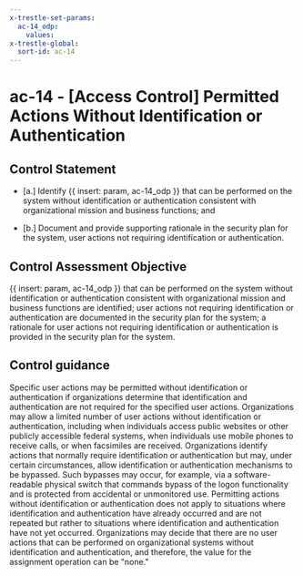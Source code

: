 ```yaml
---
x-trestle-set-params:
  ac-14_odp:
    values:
x-trestle-global:
  sort-id: ac-14
---
```


# ac-14 - \[Access Control\] Permitted Actions Without Identification or Authentication

## Control Statement

- \[a.\] Identify {{ insert: param, ac-14_odp }} that can be performed on the system without identification or authentication consistent with organizational mission and business functions; and

- \[b.\] Document and provide supporting rationale in the security plan for the system, user actions not requiring identification or authentication.

## Control Assessment Objective

{{ insert: param, ac-14_odp }} that can be performed on the system without identification or authentication consistent with organizational mission and business functions are identified;
user actions not requiring identification or authentication are documented in the security plan for the system;
a rationale for user actions not requiring identification or authentication is provided in the security plan for the system.

## Control guidance

Specific user actions may be permitted without identification or authentication if organizations determine that identification and authentication are not required for the specified user actions. Organizations may allow a limited number of user actions without identification or authentication, including when individuals access public websites or other publicly accessible federal systems, when individuals use mobile phones to receive calls, or when facsimiles are received. Organizations identify actions that normally require identification or authentication but may, under certain circumstances, allow identification or authentication mechanisms to be bypassed. Such bypasses may occur, for example, via a software-readable physical switch that commands bypass of the logon functionality and is protected from accidental or unmonitored use. Permitting actions without identification or authentication does not apply to situations where identification and authentication have already occurred and are not repeated but rather to situations where identification and authentication have not yet occurred. Organizations may decide that there are no user actions that can be performed on organizational systems without identification and authentication, and therefore, the value for the assignment operation can be "none."
